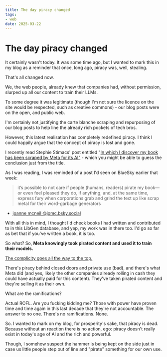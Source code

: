 ```yaml
---
title: The day piracy changed
tags:
- web
date: 2025-03-22
---
```


# The day piracy changed

It certainly wasn't today. It was some time ago, but I wanted to mark this in my blog as a reminder that once, long ago, piracy was, well, stealing.

That's all changed now.

<!-- more -->

We, the web people, already knew that companies had, without permission, slurped up all our content to train their LLMs.

To some degree it was legitimate (though I'm not sure the licence on the site would be respected, such as creative commons) - our blog posts were on the open, and public web.

I'm certainly not justifying the carte blanche scraping and repurposing of our blog posts to help line the already rich pockets of tech bros.

However, this latest realisation has completely redefined piracy. I think I could happily argue that the concept of piracy is lost and gone.

I recently read Stephie Stimacs' post entitled "[In which I discover my book has been scraped by Meta for its AI"](https://blog.stephaniestimac.com/posts/2025/03/ethical-ai/) - which you might be able to guess the conclusion just from the title.

As I was reading, I was reminded of a post I'd seen on BlueSky earlier that week:

> it’s possible to not care if people (humans, readers) pirate my book—or even feel pleased they do, if anything; and, at the same time, express fury when corporations grab and grind the text up like scrap metal for their word-garbage generators

- [joanne mcneil
@jomc.bsky.social](https://bsky.app/profile/jomc.bsky.social/post/3lkt6mwcsps2h)

With all this in mind, I thought I'd check books I had written and contributed to in this LibGen database, and yep, my work was in there too. I'd go so far as bet that if you've written a book, it is too.

So what? So, **Meta knowingly took pirated content and used it to train their models.**

[The complicity goes all the way to the top.](https://www.rollingstone.com/culture/culture-news/ai-meta-pirated-library-zuckerberg-1235235394/)

There's piracy behind closed doors and private use (bad), and there's what Meta did (and yes, likely the other companies already rolling in cash they could have actually paid for this content). They've taken pirated content and they're selling it as their own.

What are the ramifications?

Actual ROFL. Are you fucking kidding me? Those with power have proven time and time again in this last decade that they're not accountable. The answer to no one. There's no ramifications. None.

So. I wanted to mark on my blog, for prosperity's sake, that piracy is dead. Because without an reaction there is no action, ego: piracy doesn't really exist in today's age of AI and the rich and powerful.

Though, I somehow suspect the hammer is being kept on the side just in case us little people step out of line and "pirate" something for our own use.
